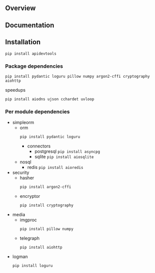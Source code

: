 ## Overview
## Documentation
## Installation
```
pip install apidevtools
```
### Package dependencies
```
pip install pydantic loguru pillow numpy argon2-cffi cryptography aiohttp
```
speedups
```
pip install aiodns ujson cchardet uvloop
```
### Per module dependencies
- simpleorm
    - orm
        ```
        pip install pydantic loguru
        ```
        - connectors
            - postgresql ```pip install asyncpg```
            - sqlite ```pip install aiosqlite```
    - nosql
        - redis ```pip install aioredis```
- security
    - hasher
        ```
        pip install argon2-cffi
        ```
    - encryptor
        ```
        pip install cryptography
        ```
- media
    - imgproc
        ```
        pip install pillow numpy
        ```
    - telegraph
        ```
        pip install aiohttp
        ```
- logman
    ```
    pip install loguru
    ```
